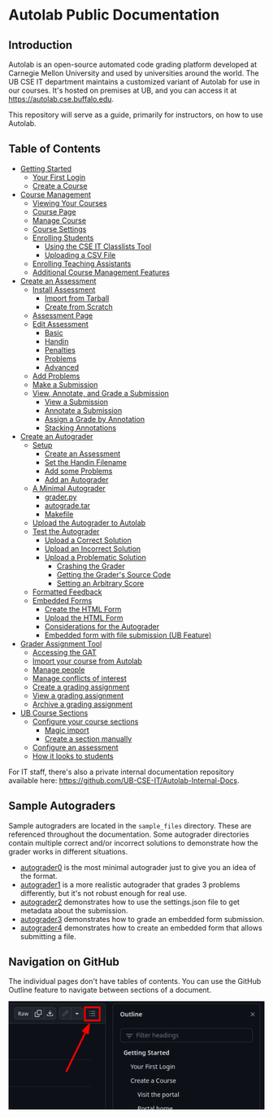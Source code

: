 # Autolab Public Documentation

## Introduction

Autolab is an open-source automated code grading platform developed at Carnegie Mellon University and used by
universities around the world. The UB CSE IT department maintains a customized variant of Autolab for use in our
courses. It's hosted on premises at UB, and you can access it at <https://autolab.cse.buffalo.edu>.

This repository will serve as a guide, primarily for instructors, on how to use Autolab.

## Table of Contents

* [Getting Started](Getting%20started.md)
    * [Your First Login](Getting%20started.md#your-first-login)
    * [Create a Course](Getting%20started.md#create-a-course)
* [Course Management](Course%20management.md)
    * [Viewing Your Courses](Course%20management.md#viewing-your-courses)
    * [Course Page](Course%20management.md#course-page)
    * [Manage Course](Course%20management.md#manage-course)
    * [Course Settings](Course%20management.md#course-settings)
    * [Enrolling Students](Course%20management.md#enrolling-students)
        * [Using the CSE IT Classlists Tool](Course%20management.md#using-the-cse-it-classlists-tool)
        * [Uploading a CSV File](Course%20management.md#uploading-a-csv-file)
    * [Enrolling Teaching Assistants](Course%20management.md#enrolling-teaching-assistants)
    * [Additional Course Management Features](Course%20management.md#additional-course-management-features)
* [Create an Assessment](Create%20an%20assessment.md)
    * [Install Assessment](Create%20an%20assessment.md#install-assessment)
        * [Import from Tarball](Create%20an%20assessment.md#import-from-tarball)
        * [Create from Scratch](Create%20an%20assessment.md#create-from-scratch)
    * [Assessment Page](Create%20an%20assessment.md#assessment-page)
    * [Edit Assessment](Create%20an%20assessment.md#edit-assessment)
        * [Basic](Create%20an%20assessment.md#basic)
        * [Handin](Create%20an%20assessment.md#handin)
        * [Penalties](Create%20an%20assessment.md#penalties)
        * [Problems](Create%20an%20assessment.md#problems)
        * [Advanced](Create%20an%20assessment.md#advanced)
    * [Add Problems](Create%20an%20assessment.md#add-problems)
    * [Make a Submission](Create%20an%20assessment.md#make-a-submission)
    * [View, Annotate, and Grade a Submission](Create%20an%20assessment.md#view-annotate-and-grade-a-submission)
        * [View a Submission](Create%20an%20assessment.md#view-a-submission)
        * [Annotate a Submission](Create%20an%20assessment.md#annotate-a-submission)
        * [Assign a Grade by Annotation](Create%20an%20assessment.md#assign-a-grade-by-annotation)
        * [Stacking Annotations](Create%20an%20assessment.md#stacking-annotations)
* [Create an Autograder](Create%20an%20autograder.md)
    * [Setup](Create%20an%20autograder.md#setup)
        * [Create an Assessment](Create%20an%20autograder.md#create-an-assessment)
        * [Set the Handin Filename](Create%20an%20autograder.md#set-the-handin-filename)
        * [Add some Problems](Create%20an%20autograder.md#add-some-problems)
        * [Add an Autograder](Create%20an%20autograder.md#add-an-autograder)
    * [A Minimal Autograder](Create%20an%20autograder.md#a-minimal-autograder)
        * [grader.py](Create%20an%20autograder.md#graderpy)
        * [autograde.tar](Create%20an%20autograder.md#autogradetar)
        * [Makefile](Create%20an%20autograder.md#makefile)
    * [Upload the Autograder to Autolab](Create%20an%20autograder.md#upload-the-autograder-to-autolab)
    * [Test the Autograder](Create%20an%20autograder.md#test-the-autograder)
        * [Upload a Correct Solution](Create%20an%20autograder.md#upload-a-correct-solution)
        * [Upload an Incorrect Solution](Create%20an%20autograder.md#upload-an-incorrect-solution)
        * [Upload a Problematic Solution](Create%20an%20autograder.md#upload-a-problematic-solution)
            * [Crashing the Grader](Create%20an%20autograder.md#crashing-the-grader)
            * [Getting the Grader's Source Code](Create%20an%20autograder.md#getting-the-graders-source-code)
            * [Setting an Arbitrary Score](Create%20an%20autograder.md#setting-an-arbitrary-score)
    * [Formatted Feedback](Create%20an%20autograder.md#formatted-feedback)
    * [Embedded Forms](Create%20an%20autograder.md#embedded-forms)
        * [Create the HTML Form](Create%20an%20autograder.md#create-the-html-form)
        * [Upload the HTML Form](Create%20an%20autograder.md#upload-the-html-form)
        * [Considerations for the Autograder](Create%20an%20autograder.md#considerations-for-the-autograder)
        * [Embedded form with file submission (UB Feature)](Create%20an%20autograder.md#embedded-form-with-file-submission--ub-feature-)
* [Grader Assignment Tool](Grader%20Assignment%20Tool.md)
  * [Accessing the GAT](Grader%20Assignment%20Tool.md#accessing-the-gat)
  * [Import your course from Autolab](Grader%20Assignment%20Tool.md#import-your-course-from-autolab)
  * [Manage people](Grader%20Assignment%20Tool.md#manage-people)
  * [Manage conflicts of interest](Grader%20Assignment%20Tool.md#manage-conflicts-of-interest)
  * [Create a grading assignment](Grader%20Assignment%20Tool.md#create-a-grading-assignment)
  * [View a grading assignment](Grader%20Assignment%20Tool.md#view-a-grading-assignment)
  * [Archive a grading assignment](Grader%20Assignment%20Tool.md#archive-a-grading-assignment)
* [UB Course Sections](UB%20course%20sections.md)
  * [Configure your course sections](UB%20course%20sections.md#configure-your-course-sections)
    * [Magic import](UB%20course%20sections.md#magic-import)
    * [Create a section manually](UB%20course%20sections.md#create-a-section-manually)
  * [Configure an assessment](UB%20course%20sections.md#configure-an-assessment)
  * [How it looks to students](UB%20course%20sections.md#how-it-looks-to-students)

For IT staff, there's also a private internal documentation repository available
here: <https://github.com/UB-CSE-IT/Autolab-Internal-Docs>.

## Sample Autograders

Sample autograders are located in the `sample_files` directory. These are referenced throughout the documentation. Some
autograder directories contain multiple correct and/or incorrect solutions to demonstrate how the grader works in
different situations.

* [autograder0](sample_files/autograder0) is the most minimal autograder just to give you an idea of the format.
* [autograder1](sample_files/autograder1) is a more realistic autograder that grades 3 problems differently, but it's
  not robust enough for real use.
* [autograder2](sample_files/autograder2) demonstrates how to use the settings.json file to get metadata about the
  submission.
* [autograder3](sample_files/autograder3) demonstrates how to grade an embedded form submission.
* [autograder4](sample_files/autograder4) demonstrates how to create an embedded form that allows submitting a file.

## Navigation on GitHub

The individual pages don't have tables of contents. You can use the GitHub Outline feature to navigate between sections
of a document.

![GitHub tables of contents](screenshots/github_table_of_contents.png)